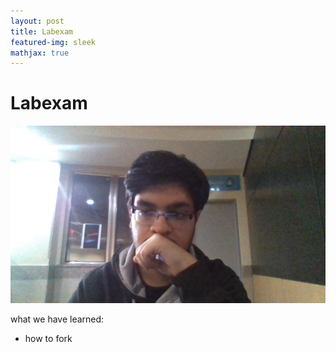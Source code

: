 ```yaml
---
layout: post
title: Labexam
featured-img: sleek
mathjax: true
---
```


# Labexam

![alt text](../assets/img/class.jpg "during exam")

what we have learned:
- how to fork